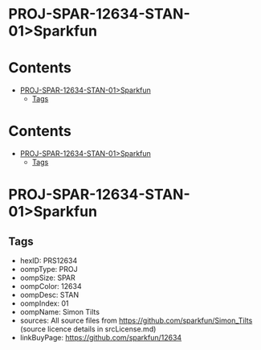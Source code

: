 
PROJ-SPAR-12634-STAN-01>Sparkfun
================================

Contents
========

* [PROJ-SPAR-12634-STAN-01>Sparkfun](#proj-spar-12634-stan-01sparkfun)
	* [Tags](#tags)

Contents
========

* [PROJ-SPAR-12634-STAN-01>Sparkfun](#proj-spar-12634-stan-01sparkfun)
	* [Tags](#tags)

# PROJ-SPAR-12634-STAN-01>Sparkfun

## Tags

- hexID: PRS12634
- oompType: PROJ
- oompSize: SPAR
- oompColor: 12634
- oompDesc: STAN
- oompIndex: 01
- oompName: Simon Tilts
- sources: All source files from https://github.com/sparkfun/Simon_Tilts (source licence details in srcLicense.md)
- linkBuyPage: https://github.com/sparkfun/12634

